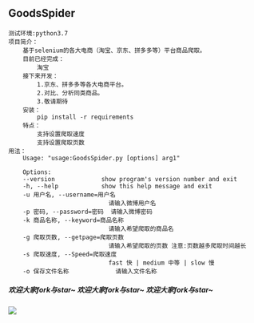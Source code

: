 #

## GoodsSpider

	测试环境:python3.7
	项目简介：
		基于selenium的各大电商（淘宝、京东、拼多多等）平台商品爬取。
		目前已经完成：
			淘宝
		接下来开发：
			1.京东、拼多多等各大电商平台。
			2.对比、分析同类商品。
			3.敬请期待
		安装：
			pip install -r requirements
		特点：
			支持设置爬取速度
			支持设置爬取页数
	用法：
		Usage: "usage:GoodsSpider.py [options] arg1"
	
		Options:
	  	--version             show program's version number and exit
	  	-h, --help            show this help message and exit
	  	-u 用户名, --username=用户名
	                        	请输入微博用户名
	  	-p 密码, --password=密码  请输入微博密码
	  	-k 商品名称, --keyword=商品名称
	                        	请输入希望爬取的商品名
	  	-g 爬取页数, --getpage=爬取页数
	                        	请输入希望爬取的页数 注意:页数越多爬取时间越长
	  	-s 爬取速度, --Speed=爬取速度
	                        	fast 快 | medium 中等 | slow 慢
	  	-o 保存文件名称             请输入文件名称
##### 欢迎大家fork与star~  欢迎大家fork与star~  欢迎大家fork与star~

![](https://i.loli.net/2020/03/27/cKx7ePL5HYalSA4.png)

